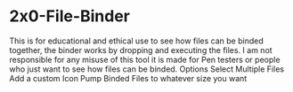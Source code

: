 # 2x0-File-Binder
This is for educational and ethical use to see how files can be binded together, the binder works by dropping and executing the files.
I am not responsible for any misuse of this tool it is made for Pen testers or people who just want to see how files can be binded.
Options
Select Multiple Files
Add a custom Icon 
Pump Binded Files to whatever size you want
